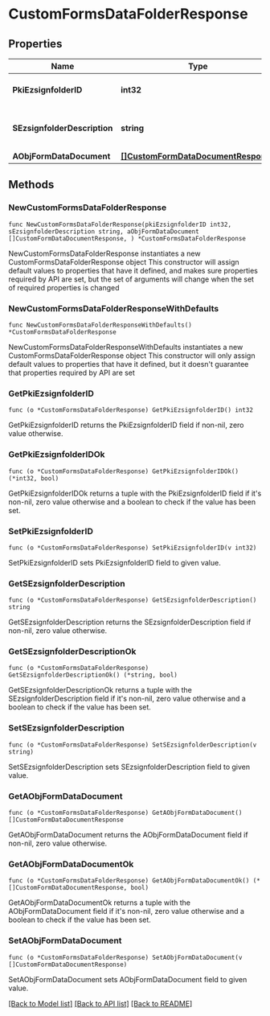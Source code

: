 # CustomFormsDataFolderResponse

## Properties

Name | Type | Description | Notes
------------ | ------------- | ------------- | -------------
**PkiEzsignfolderID** | **int32** | The unique ID of the Ezsignfolder | 
**SEzsignfolderDescription** | **string** | The description of the Ezsignfolder | 
**AObjFormDataDocument** | [**[]CustomFormDataDocumentResponse**](CustomFormDataDocumentResponse.md) |  | 

## Methods

### NewCustomFormsDataFolderResponse

`func NewCustomFormsDataFolderResponse(pkiEzsignfolderID int32, sEzsignfolderDescription string, aObjFormDataDocument []CustomFormDataDocumentResponse, ) *CustomFormsDataFolderResponse`

NewCustomFormsDataFolderResponse instantiates a new CustomFormsDataFolderResponse object
This constructor will assign default values to properties that have it defined,
and makes sure properties required by API are set, but the set of arguments
will change when the set of required properties is changed

### NewCustomFormsDataFolderResponseWithDefaults

`func NewCustomFormsDataFolderResponseWithDefaults() *CustomFormsDataFolderResponse`

NewCustomFormsDataFolderResponseWithDefaults instantiates a new CustomFormsDataFolderResponse object
This constructor will only assign default values to properties that have it defined,
but it doesn't guarantee that properties required by API are set

### GetPkiEzsignfolderID

`func (o *CustomFormsDataFolderResponse) GetPkiEzsignfolderID() int32`

GetPkiEzsignfolderID returns the PkiEzsignfolderID field if non-nil, zero value otherwise.

### GetPkiEzsignfolderIDOk

`func (o *CustomFormsDataFolderResponse) GetPkiEzsignfolderIDOk() (*int32, bool)`

GetPkiEzsignfolderIDOk returns a tuple with the PkiEzsignfolderID field if it's non-nil, zero value otherwise
and a boolean to check if the value has been set.

### SetPkiEzsignfolderID

`func (o *CustomFormsDataFolderResponse) SetPkiEzsignfolderID(v int32)`

SetPkiEzsignfolderID sets PkiEzsignfolderID field to given value.


### GetSEzsignfolderDescription

`func (o *CustomFormsDataFolderResponse) GetSEzsignfolderDescription() string`

GetSEzsignfolderDescription returns the SEzsignfolderDescription field if non-nil, zero value otherwise.

### GetSEzsignfolderDescriptionOk

`func (o *CustomFormsDataFolderResponse) GetSEzsignfolderDescriptionOk() (*string, bool)`

GetSEzsignfolderDescriptionOk returns a tuple with the SEzsignfolderDescription field if it's non-nil, zero value otherwise
and a boolean to check if the value has been set.

### SetSEzsignfolderDescription

`func (o *CustomFormsDataFolderResponse) SetSEzsignfolderDescription(v string)`

SetSEzsignfolderDescription sets SEzsignfolderDescription field to given value.


### GetAObjFormDataDocument

`func (o *CustomFormsDataFolderResponse) GetAObjFormDataDocument() []CustomFormDataDocumentResponse`

GetAObjFormDataDocument returns the AObjFormDataDocument field if non-nil, zero value otherwise.

### GetAObjFormDataDocumentOk

`func (o *CustomFormsDataFolderResponse) GetAObjFormDataDocumentOk() (*[]CustomFormDataDocumentResponse, bool)`

GetAObjFormDataDocumentOk returns a tuple with the AObjFormDataDocument field if it's non-nil, zero value otherwise
and a boolean to check if the value has been set.

### SetAObjFormDataDocument

`func (o *CustomFormsDataFolderResponse) SetAObjFormDataDocument(v []CustomFormDataDocumentResponse)`

SetAObjFormDataDocument sets AObjFormDataDocument field to given value.



[[Back to Model list]](../README.md#documentation-for-models) [[Back to API list]](../README.md#documentation-for-api-endpoints) [[Back to README]](../README.md)


